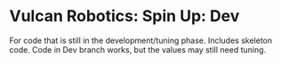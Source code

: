 # Vulcan Robotics: Spin Up: Dev

For code that is still in the development/tuning phase. Includes skeleton code.
Code in Dev branch works, but the values may still need tuning.
